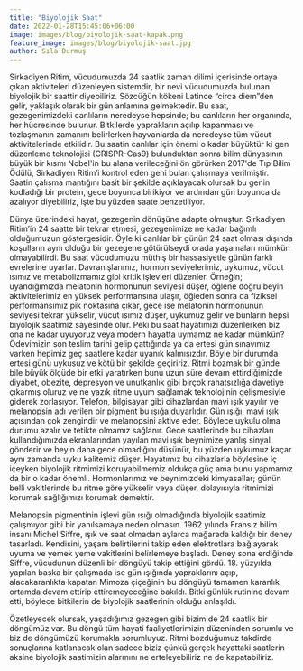 ```yaml
---
title: "Biyolojik Saat"
date: 2022-01-28T15:45:06+06:00
image: images/blog/biyolojik-saat-kapak.png
feature_image: images/blog/biyolojik-saat.jpg
author: Sıla Durmuş
---
```


Sirkadiyen Ritim, vücudumuzda 24 saatlik zaman dilimi içerisinde ortaya çıkan aktiviteleri düzenleyen sistemdir, bir nevi vücudumuzda bulunan biyolojik bir saattir diyebiliriz. Sözcüğün kökeni Latince “circa diem”den gelir, yaklaşık olarak bir gün anlamına gelmektedir. Bu saat, gezegenimizdeki canlıların neredeyse hepsinde; bu canlıların her organında, her hücresinde bulunur. Bitkilerde yaprakların açılıp kapanması ve tozlaşmanın zamanını belirlerken hayvanlarda da neredeyse tüm vücut aktivitelerinde etkilidir. Bu saatin canlılar için önemi o kadar büyüktür ki gen düzenleme teknolojisi (CRISPR-Cas9) bulunduktan sonra bilim dünyasının büyük bir kısmı Nobel'in bu alana verileceğini ön görürken 2017'de Tıp Bilim Ödülü, Sirkadiyen Ritim’i kontrol eden geni bulan çalışmaya verilmiştir. Saatin çalışma mantığını basit bir şekilde açıklayacak olursak bu genin kodladığı bir protein, gece boyunca birikiyor ve ardından gün boyunca da azalıyor diyebiliriz, işte bu yüzden saate benzetiliyor.

Dünya üzerindeki hayat, gezegenin dönüşüne adapte olmuştur. Sirkadiyen Ritim’in 24 saatte bir tekrar etmesi, gezegenimize ne kadar bağımlı olduğumuzun göstergesidir. Öyle ki  canlılar bir günün 24 saat olması dışında koşulların aynı olduğu bir gezegene götürülseydi orada yaşamaları mümkün olmayabilirdi. Bu saat vücudumuzu müthiş bir hassasiyetle günün farklı evrelerine uyarlar. Davranışlarımız, hormon seviyelerimiz, uykumuz, vücut ısımız ve metabolizmamız gibi kritik işlevleri düzenler. Örneğin; uyandığımızda melatonin hormonunun seviyesi düşer, öğlene doğru beyin aktivitelerimiz en yüksek performansına ulaşır, öğleden sonra da fiziksel performansımız pik noktasına çıkar, gece ise melatonin hormonunun seviyesi tekrar yükselir, vücut ısımız düşer, uykumuz gelir ve bunların hepsi biyolojik saatimiz sayesinde olur. Peki bu saat hayatımızı düzenlerken biz ona ne kadar uyuyoruz veya modern hayatta uymamız ne kadar mümkün? Ödevimizin son teslim tarihi gelip çattığında ya da ertesi gün sınavımız varken hepimiz geç saatlere kadar uyanık kalmışızdır. Böyle bir durumda ertesi günü uykusuz ve kötü bir şekilde geçiririz. Ritmi bozmak bir günde bile büyük ölçüde bir etki yaratırken bunu uzun süre devam ettirdiğimizde diyabet, obezite, depresyon ve unutkanlık gibi birçok rahatsızlığa davetiye çıkarmış oluruz ve ne yazık ritme uyum sağlamak teknolojinin gelişmesiyle giderek zorlaşıyor. Telefon, bilgisayar gibi cihazlardan mavi ışık yayılır ve melanopsin adı verilen bir pigment bu ışığa duyarlıdır. Gün ışığı, mavi ışık açısından çok zengindir ve melanopsini aktive eder. Böylece uykulu olma durumu azalır ve tetikte olmamız sağlanır. Gece saatlerinde bu cihazları kullandığımızda ekranlarından yayılan mavi ışık beynimize yanlış sinyal gönderir ve beyin daha gece olmadığını düşünür, bu yüzden uykumuz kaçar aynı zamanda uyku kalitemiz düşer. Hayatımız bu cihazlarla böylesine iç içeyken biyolojik ritmimizi koruyabilmemiz oldukça güç ama bunu yapmamız da bir o kadar önemli. Hormonlarımız ve beynimizdeki kimyasallar; günün belli vakitlerinde bu ritme göre yükselir veya düşer, dolayısıyla ritmimizi korumak sağlığımızı korumak demektir.

Melanopsin pigmentinin işlevi gün ışığı olmadığında biyolojik saatimiz çalışmıyor gibi bir yanılsamaya neden olmasın. 1962 yılında Fransız bilim insanı Michel Siffre, ışık ve saat olmadan aylarca mağarada kaldığı bir deney tasarladı. Kendisini, yaşam belirtilerini takip eden elektrotlara bağlayarak uyuma ve yemek yeme vakitlerini belirlemeye başladı. Deney sona erdiğinde Siffre, vücudunun düzenli bir döngüyü takip ettiğini gördü. 18. yüzyılda yapılan başka bir çalışmada ise gün ışığında yapraklarını açıp, alacakaranlıkta kapatan Mimoza çiçeğinin bu döngüyü tamamen karanlık ortamda devam ettirip ettiremeyeceğine bakıldı. Bitki günlük rutinine devam etti, böylece bitkilerin de biyolojik saatlerinin olduğu anlaşıldı.

Özetleyecek olursak, yaşadığımız gezegen gibi bizim de 24 saatlik bir döngümüz var. Bu döngü tüm hayati faaliyetlerimizin düzeninden sorumlu ve biz de döngümüzü korumakla sorumluyuz. Ritmi bozduğumuz takdirde sonuçlarına katlanacak olan sadece biziz çünkü gerçek hayattaki saatlerin aksine biyolojik saatimizin alarmını ne erteleyebiliriz ne de kapatabiliriz.
